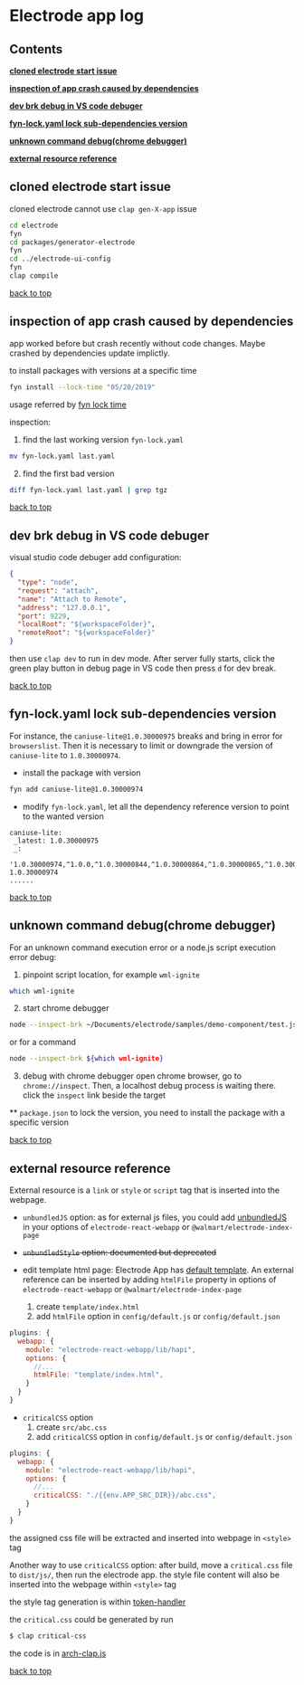 # Electrode app log

<a id="top"></a>

## **Contents**

[**cloned electrode start issue**](#1)

[**inspection of app crash caused by dependencies**](#2)

[**dev brk debug in VS code debuger**](#3)

[**fyn-lock.yaml lock sub-dependencies version**](#4)

[**unknown command debug(chrome debugger)**](#5)

[**external resource reference**](#6)

<a id="1"></a>

## cloned electrode start issue

cloned electrode cannot use `clap gen-X-app` issue

```bash
cd electrode
fyn
cd packages/generator-electrode
fyn
cd ../electrode-ui-config
fyn
clap compile
```

[back to top](#top)

<a id="2"></a>

## inspection of app crash caused by dependencies

app worked before but crash recently without code changes. Maybe crashed by dependencies update implictly.

to install packages with versions at a specific time

```bash
fyn install --lock-time "05/20/2019"
```

usage referred by [fyn lock time](https://www.npmjs.com/package/fyn#locking-dependencies-by-time)

inspection:

1. find the last working version `fyn-lock.yaml`

```bash
mv fyn-lock.yaml last.yaml
```

2. find the first bad version

```bash
diff fyn-lock.yaml last.yaml | grep tgz
```

[back to top](#top)

<a id="3"></a>

## dev brk debug in VS code debuger

visual studio code debuger add configuration:

```json
{
  "type": "node",
  "request": "attach",
  "name": "Attach to Remote",
  "address": "127.0.0.1",
  "port": 9229,
  "localRoot": "${workspaceFolder}",
  "remoteRoot": "${workspaceFolder}"
}
```

then use `clap dev` to run in dev mode. After server fully starts, click the green play button in debug page in VS code then press `d` for dev break.

[back to top](#top)

<a id="4"></a>

## fyn-lock.yaml lock sub-dependencies version

For instance, the `caniuse-lite@1.0.30000975` breaks and bring in error for `browserslist`. Then it is necessary to limit or downgrade the version of `caniuse-lite` to `1.0.30000974`.

- install the package with version

```bash
fyn add caniuse-lite@1.0.30000974
```

- modify `fyn-lock.yaml`, let all the dependency reference version to point to the wanted version

```
caniuse-lite:
 _latest: 1.0.30000975
 _:
  '1.0.30000974,^1.0.0,^1.0.30000844,^1.0.30000864,^1.0.30000865,^1.0.30000971,^1.0.30000975': 1.0.30000974
......
```

[back to top](#top)

<a id="5"></a>

## unknown command debug(chrome debugger)

For an unknown command execution error or a node.js script execution error debug:

1. pinpoint script location, for example `wml-ignite`

```bash
which wml-ignite
```

2. start chrome debugger

```bash
node --inspect-brk ~/Documents/electrode/samples/demo-component/test.js
```

or for a command

```bash
node --inspect-brk ${which wml-ignite}
```

3. debug with chrome debugger
   open chrome browser, go to `chrome://inspect`. Then, a localhost debug process is waiting there. click the `inspect` link beside the target

\*\* `package.json` to lock the version, you need to install the package with a specific version

[back to top](#top)

<a id="6"></a>

## external resource reference

External resource is a `link` or `style` or `script` tag that is inserted into the webpage.

- `unbundledJS` option:
  as for external js files, you could add [unbundledJS](https://github.com/electrode-io/electrode/tree/master/packages/electrode-react-webapp#unbundledjs-details) in your options of `electrode-react-webapp` or `@walmart/electrode-index-page`

- ~~`unbundledStyle` option: documented but deprecated~~

- edit template html page:
  Electrode App has [default template](https://github.com/electrode-io/electrode/tree/master/packages/electrode-react-webapp#htmlfile-view-details). An external reference can be inserted by adding `htmlFile` property in options of `electrode-react-webapp` or `@walmart/electrode-index-page`
  1. create `template/index.html`
  2. add `htmlFile` option in `config/default.js` or `config/default.json`

```js
plugins: {
  webapp: {
    module: "electrode-react-webapp/lib/hapi",
    options: {
      //...
      htmlFile: "template/index.html",
    }
  }
}
```

- `criticalCSS` option
  1. create `src/abc.css`
  2. add `criticalCSS` option in `config/default.js` or `config/default.json`

```js
plugins: {
  webapp: {
    module: "electrode-react-webapp/lib/hapi",
    options: {
      //...
      criticalCSS: "./{{env.APP_SRC_DIR}}/abc.css",
    }
  }
}
```

the assigned css file will be extracted and inserted into webpage in `<style>` tag

Another way to use `criticalCSS` option: after build, move a `critical.css` file to `dist/js/`, then run the electrode app. the style file content will also be inserted into the webpage within `<style>` tag

the style tag generation is within [token-handler](https://github.com/electrode-io/electrode/blob/78908e7343e2b39acb24d0ad321f88ca7aa55273/packages/electrode-react-webapp/lib/react/token-handlers.js#L214-L216)

the `critical.css` could be generated by run

```bash
$ clap critical-css
```

the code is in [arch-clap.js](https://github.com/electrode-io/electrode/blob/78908e7343e2b39acb24d0ad321f88ca7aa55273/packages/electrode-archetype-react-app/arch-clap.js#L989)

[back to top](#top)
